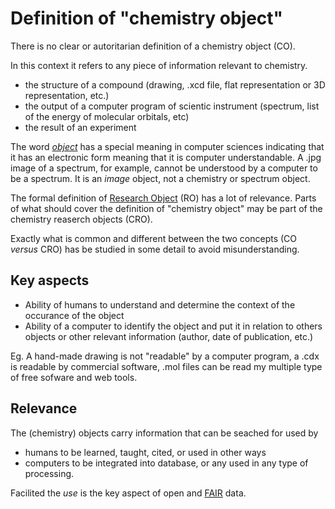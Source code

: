 # Definition of "chemistry object"

There is no clear or autoritarian definition of a chemistry object (CO). 

In this context it refers to any piece of information relevant to chemistry. 
- the structure of a compound (drawing, .xcd file, flat representation or 3D representation, etc.)
- the output of a computer program of scientic instrument (spectrum, list of the energy of molecular orbitals, etc)
- the result of an experiment

The word [*object*](object.md) has a special meaning in computer sciences indicating that it has an electronic form meaning that it is computer understandable. A .jpg image of a spectrum, for example, cannot be understood by a computer to be a spectrum. It is an *image* object, not a chemistry or spectrum object. 

The formal definition of [Research Object](https://researchobject.github.io/ro-crate/) (RO) has a lot of relevance. Parts of what should cover the definition of "chemistry object" may be part of the chemistry reaserch objects (CRO). 

Exactly what is common and different between the two concepts (CO *versus* CRO) has be studied in some detail to avoid misunderstanding.

## Key aspects

- Ability of humans to understand and determine the context of the occurance of the object
- Ability of a computer to identify the object and put it in relation to others objects or other relevant information (author, date of publication, etc.)

Eg. A hand-made drawing is not "readable" by a computer program, a .cdx is readable by commercial software, .mol files can be read my multiple type of free sofware and web tools.

## Relevance 

The (chemistry) objects carry information that can be seached for used by 
- humans to be learned, taught, cited, or used in other ways
- computers to be integrated into database, or any used in any type of processing.

Facilited the *use* is the key aspect of open and [FAIR](https://www.go-fair.org/fair-principles/) data.
